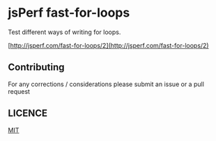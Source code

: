 jsPerf fast-for-loops
=====================

Test different ways of writing for loops.

[http://jsperf.com/fast-for-loops/2](http://jsperf.com/fast-for-loops/2)

Contributing
------------

For any corrections / considerations please submit an issue or a pull request

LICENCE
-------

[MIT](https://github.com/razvanz/fast-for-loops/blob/master/LICENCE)
